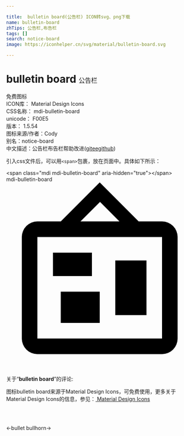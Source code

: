 ```yaml
---

title:  bulletin board(公告栏) ICON转svg、png下载
name: bulletin-board
zhTips: 公告栏,布告栏
tags: []
search: notice-board
image: https://iconhelper.cn/svg/material/bulletin-board.svg

---
```


# bulletin board  <small style="font-size: 60%;font-weight: 100">公告栏</small>


<div class="detail-page">
<p>
<span><span class="badge-success badge">免费图标</span> </span>
<br/>
<span>
ICON库：
<span class="badge-secondary badge">Material Design Icons</span> 
</span>
<br/>
<span>
CSS名称：
<span class="badge-secondary badge">mdi-bulletin-board</span> 
</span>
<br/>
<span>
unicode：
<span class="badge-secondary badge">F00E5</span> 
<copy-btn content='F00E5' btn-title=""></copy-btn>
<copy-btn :content='String.fromCodePoint(parseInt("F00E5", 16))' btn-title="复制U"></copy-btn>
</span>
<br/>
<span>
版本：
<span class="badge-secondary badge">1.5.54</span> 
</span>
<br/>
<span>图标来源/作者：<span class="badge-light badge">Cody</span></span> 
<br/>
<span>别名：<span class="badge-light badge">notice-board</span></span><br/><span class="zh-detail">中文描述：<span class="badge-primary badge">公告栏</span><span class="badge-primary badge">布告栏</span><span class="help-link"><span>帮助改进</span>(<a href="https://gitee.com/liuwave/icon-helper/edit/master/json/material/bulletin-board.json" target="_blank" rel="noopener noreferrer">gitee</a><a href="https://github.com/liuwave/icon-helper/edit/master/json/material/bulletin-board.json" target="_blank" rel="noopener noreferrer">github</a></span>)</span><br/>
</p>
</div>
<div class="alert alert-dark">
  <i class="mdi mdi-bulletin-board mdi-48px"></i>
  <i class="mdi mdi-bulletin-board mdi-36px"></i>
  <i class="mdi mdi-bulletin-board mdi-24px"></i>
  <i class="mdi mdi-bulletin-board mdi-18px"></i>
</div>
<div>
  <p>引入css文件后，可以用<code>&lt;span&gt;</code>包裹，放在页面中。具体如下所示：    
  </p>
  <div class="alert alert-primary" style="font-size: 14px">
    &lt;span class="mdi mdi-bulletin-board" aria-hidden="true"&gt;&lt;/span&gt;
    <copy-btn content='<span class="mdi mdi-bulletin-board" aria-hidden="true"></span>'></copy-btn>
  </div>
  <div class="alert alert-secondary">
    <i class="mdi mdi-bulletin-board"
    style="font-size: 24px"
    aria-hidden="true"></i> mdi-bulletin-board
    <copy-btn content="mdi-bulletin-board" btn-title="复制图标名称"></copy-btn>
  </div>
</div>
<div id="svg" class="svg-wrap">
<svg xmlns="http://www.w3.org/2000/svg" viewBox="0 0 24 24"><path d="M12.04,2.5L9.53,5H14.53L12.04,2.5M4,7V20H20V7H4M12,0L17,5V5H20A2,2 0 0,1 22,7V20A2,2 0 0,1 20,22H4A2,2 0 0,1 2,20V7A2,2 0 0,1 4,5H7V5L12,0M7,18V14H12V18H7M14,17V10H18V17H14M6,12V9H11V12H6Z" /></svg>
</div>
<detail full-name='mdi-bulletin-board'></detail>
<div class="icon-detail__container">
<p>关于“<b>bulletin board</b>”的评论:</p>
</div>
<Vssue title="关于“bulletin board”的评论" />    
<div><p>图标bulletin board来源于Material Design Icons，可免费使用，更多关于 Material Design Icons的信息，参见：<a target="_blank" href="https://iconhelper.cn/material.html"> Material Design Icons</a>
</p></div>

<div style="padding:2rem 0 " class="page-nav"><p class="inner"><span class="prev">←<router-link to="/icon/bullet.html">bullet</router-link></span> <span class="next"><router-link to="/icon/bullhorn.html">bullhorn</router-link>→</span></p></div>

